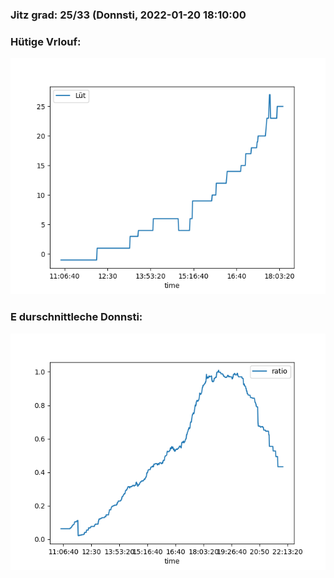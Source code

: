 ### Jitz grad: 25/33 (Donnsti, 2022-01-20 18:10:00

### Hütige Vrlouf:
![Graph](Today.png)

### E durschnittleche Donnsti:
![Graph](Donnsti.png)
